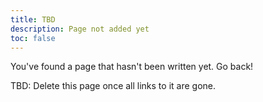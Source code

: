 ```yaml
---
title: TBD
description: Page not added yet
toc: false
---
```


You've found a page that hasn't been written yet. Go back!

TBD: Delete this page once all links to it are gone.
